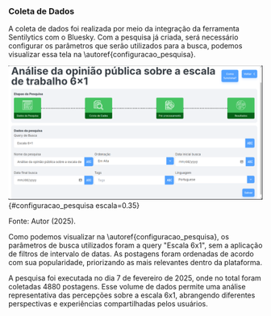 ### Coleta de Dados

A coleta de dados foi realizada por meio da integração da ferramenta Sentilytics com o Bluesky. Com a pesquisa já criada, será necessário configurar os parâmetros que serão utilizados para a busca, podemos visualizar essa tela na \autoref{configuracao_pesquisa}.

![Configuração da pesquisa](imagens/sentilytics/estudo-caso/dados_pesquisa.png){#configuracao_pesquisa escala=0.35}

Fonte: Autor (2025).

Como podemos visualizar na \autoref{configuracao_pesquisa}, os parâmetros de busca utilizados foram a query "Escala 6x1", sem a aplicação de filtros de intervalo de datas. As postagens foram ordenadas de acordo com sua popularidade, priorizando as mais relevantes dentro da plataforma.

A pesquisa foi executada no dia 7 de fevereiro de 2025, onde no total foram coletadas 4880 postagens. Esse volume de dados permite uma análise representativa das percepções sobre a escala 6x1, abrangendo diferentes perspectivas e experiências compartilhadas pelos usuários.
